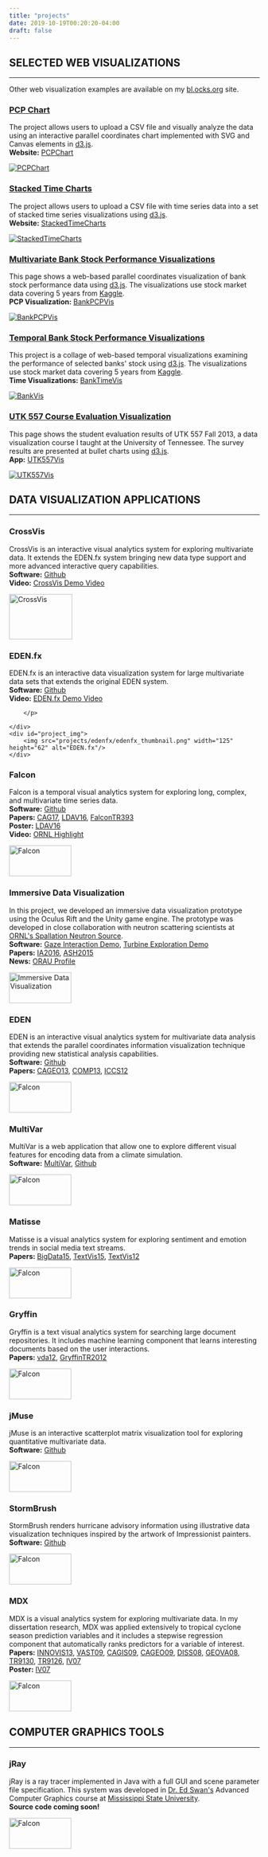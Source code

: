 ```yaml
---
title: "projects"
date: 2019-10-19T00:20:20-04:00
draft: false
---
```


## SELECTED WEB VISUALIZATIONS

---

Other web visualization examples are available on my [bl.ocks.org](https://bl.ocks.org/csteed) site.


<div id="project">
    <div id="project_text">
        <a href="http://csteed.com/PCPChart"><h3>PCP Chart</h3></a>
        <p>The project allows users to upload a CSV file and visually analyze the data using an interactive parallel coordinates chart implemented with SVG and Canvas elements in <a href="https://d3js.org" target="_blank">d3.js</a>.<br/>
        <b>Website:</b> <a class="nav" href="http://csteed.com/PCPChart">PCPChart</a>
        </p>
    </div>
    <div id="project_img">
        <a href="http://csteed.com/PCPChart"><img src="projects/PCPChart/PCPChart-thumbnail.png" alt="PCPChart"/></a>
    </div>
</div>

<div id="project">
    <div id="project_text">
        <a href="http://csteed.com/StackedTimeCharts"><h3>Stacked Time Charts</h3></a>
        <p>The project allows users to upload a CSV file with time series data into a set of stacked time series visualizations using <a href="https://d3js.org" target="_blank">d3.js</a>.<br/>
        <b>Website:</b> <a class="nav" href="http://csteed.com/StackedTimeCharts">StackedTimeCharts</a>
        </p>
    </div>
    <div id="project_img">
        <a href="http://csteed.com/StackedTimeCharts"><img src="projects/StackedTimeCharts/StackedTimeCharts-thumbnail.png" alt="StackedTimeCharts"/></a>
    </div>
</div>

<div id="project">
    <div id="project_text">
        <a href="http://csteed.com/BankPCPVis/"><h3>Multivariate Bank Stock Performance Visualizations</h3></a>
        <p>This page shows a web-based parallel coordinates visualization of bank stock performance data using <a href="https://d3js.org" target="_blank">d3.js</a>. The visualizations use stock market data covering 5 years from <a href="https://www.kaggle.com/camnugent/sandp500" target="_blank">Kaggle</a>.<br/>
        <b>PCP Visualization:</b> <a class="nav" href="http://csteed.com/BankPCPVis/">BankPCPVis</a>
        </p>
    </div>
    <div id="project_img">
        <a href="http://csteed.com/BankPCPVis/"><img src="projects/bankStockPCPVis/bankVis_thumbnail.png" alt="BankPCPVis"/></a>
    </div>
</div>

<div id="project">
    <div id="project_text">
        <a href="http://csteed.com/BankTimeVis/"><h3>Temporal Bank Stock Performance Visualizations</h3></a>
        <p>This project is a collage of web-based temporal visualizations examining the performance of selected banks' stock using <a href="https://d3js.org" target="_blank">d3.js</a>. The visualizations use stock market data covering 5 years from <a href="https://www.kaggle.com/camnugent/sandp500" target="_blank">Kaggle</a>.<br/>
        <b>Time Visualizations:</b> <a class="nav" href="http://csteed.com/BankTimeVis/">BankTimeVis</a>
        </p>
    </div>
    <div id="project_img">
        <a href="http://csteed.com/BankTimeVis/"><img src="projects/bankStockTimeVis/bankVis_thumbnail.png" alt="BankVis"/></a>
    </div>
</div>

<div id="project">
    <div id="project_text">
        <a href="http://csteed.com/UTK557EvalVis/"><h3>UTK 557 Course Evaluation Visualization</h3></a>
        <p>This page shows the student evaluation results of UTK 557 Fall 2013, a data visualization course I taught at the University of Tennessee. The survey results are presented at bullet charts using <a href="https://d3js.org" target="_blank">d3.js</a>.<br/>
        <b>App:</b> <a class="nav" href="http://csteed.com/UTK557EvalVis/">UTK557Vis</a>
        </p>
    </div>
    <div id="project_img">
        <a href="http://csteed.com/UTK557EvalVis/"><img src="projects/utk557/utk557_thumbnail.png" alt="UTK557Vis"/></a>
    </div>
</div>


## DATA VISUALIZATION APPLICATIONS

---

<div id="project">
    <div id="project_text">
        <h3>CrossVis</h3>
        <p>CrossVis is an interactive visual analytics system for exploring multivariate data.  It extends the EDEN.fx system bringing new data type support and more advanced interactive query capabilities.<br/>
        <b>Software:</b> <a class="nav" href="https://github.com/ORNL/CrossVis">Github</a><br/>
        <b>Video:</b> <a class="nav" href="https://youtu.be/xQqeX1yVwiw" target="_blank">CrossVis Demo Video</a><br/>
        </p>
    </div>
    <div id="project_img">
        <a href="./crossvis/CrossVis.png"><img src="projects/crossvis/CrossVis_thumbnail.png" width="127" height="91" alt="CrossVis"/></a>
    </div>
</div>

<div id="project">
    <div id="project_text">
        <h3>EDEN.fx</h3>
        <p>EDEN.fx is an interactive data visualization system for large  multivariate data sets that extends the original EDEN system.<br/>
        <b>Software:</b> <a class="nav" href="https://github.com/csteed/edenfx">Github</a><br/>
        <b>Video:</b> <a class="nav" href="https://youtu.be/7S5QNvf-i-M" target="_blank">EDEN.fx Demo Video</a><br/>

        </p>

    </div>
    <div id="project_img">
        <img src="projects/edenfx/edenfx_thumbnail.png" width="125" height="62" alt="EDEN.fx"/>
    </div>
</div>

<div id="project">
    <div id="project_text">
        <h3>Falcon</h3>
        <p>Falcon is a temporal visual analytics system for exploring long, complex, and multivariate time series data.<br/>
        <b>Software:</b> <a class="nav" href="https://github.com/csteed/falcon">Github</a><br/>
        <b>Papers:</b> <a class="nav" href="../publications/CAG2017/Steed_CAG2017.pdf">CAG17</a>, <a class="nav" href="../publications/LDAV2016/LDAV2016-Abstract.pdf">LDAV16</a>, <a class="nav" href="../publications/TR393/Steed-etal-Falcon-TM2016_393.pdf">FalconTR393</a><br/>
        <b>Poster:</b> <a class="nav" href="../publications/LDAV2016/LDAV2016-Poster.pdf">LDAV16</a><br/>
        <b>Video:</b> <a class="nav" href="https://youtu.be/0MeYx3g91D4" target="_blank">ORNL Highlight</a><br/>
        </p>
    </div>
    <div id="project_img">
        <img src="projects/falcon/falcon_thumbnail.png" width="125" height="62" alt="Falcon"/>
    </div>
</div>

<div id="project">
    <div id="project_text">
        <h3>Immersive Data Visualization</h3>
        <p>In this project, we developed an immersive data visualization
        prototype using the Oculus Rift and the Unity game engine. The
        prototype was developed in close collaboration with neutron
        scattering scientists at <a class="nav" href="https://neutrons.ornl.gov/sns">ORNL's Spallation
            Neutron Source</a>.<br/>
        <b>Software:</b> <a class="nav" href="https://github.com/mdrouhard/gaze-interaction-test">Gaze Interaction Demo</a>, <a class="nav" href="https://github.com/mdrouhard/turbine-exploration">Turbine Exploration Demo</a><br/>
        <b>Papers:</b> <a class="nav" href="../publications/IA2016/IA2016.pdf">IA2016</a>, <a class="nav" href="http://doi.org/10.1109/BigData.2015.7364040">ASH2015</a><br/>
        <b>News:</b> <a class="nav" href="http://www.orau.org/ornl/graduate-students/profile-meg-drouhard.htm">ORAU Profile</a><br/>
        </p>
    </div>
    <div id="project_img">
        <img src="projects/sns-vr/snsvr_thumbnail.png" width="125" height="62" alt="Immersive Data Visualization"/>
    </div>
</div>

<div id="project">
    <div id="project_text">
        <h3>EDEN</h3>
        <p>EDEN is an interactive visual analytics system for multivariate data analysis that extends the parallel coordinates information visualization technique providing new statistical analysis capabilities.<br/>
        <b>Software:</b> <a class="nav" href="https://github.com/csteed/eden">Github</a><br/>
        <b>Papers:</b> <a class="nav" href="http://dx.doi.org/10.1016/j.cageo.2013.07.025">CAGEO13</a>, <a class="nav" href="http://doi.org/10.1109/MC.2013.119">COMP13</a>, <a class="nav" href="http://doi.org/10.1016/j.procs.2012.04.094">ICCS12</a><br/>
        <!-- <b>Slides:</b><br/> -->
        </p>
    </div>
    <div id="project_img">
        <img src="projects/eden/eden_thumbnail.png" width="125" height="62" alt="Falcon"/>
    </div>
</div>

<div id="project">
    <div id="project_text">
        <h3>MultiVar</h3>
        <p>MultiVar is a web application that allow one to explore different visual features for encoding data from a climate simulation.<br/>
        <b>Software:</b>
        <a class="nav" href="http://csteed.github.io/multivar">MultiVar</a>,
        <a class="nav" href="https://github.com/csteed/multivar">Github</a>
        </p>
    </div>
    <div id="project_img">
        <img src="projects/multivar/multivar_thumbnail.png" width="125" height="62" alt="Falcon"/>
    </div>
</div>

<div id="project">
    <div id="project_text">
        <h3>Matisse</h3>
        <p>Matisse is a visual analytics system for exploring sentiment and emotion trends in social media text streams.<br/>
        <b>Papers:</b> <a class="nav" href="http://doi.org/10.1109/BigData.2015.7363826">BigData15</a>, <a class="nav" href="../publications/TEXTVIS2015/Steed-TextVis2015.pdf">TextVis15</a>, <a class="nav" href="../publications/TEXTVIS2012/steed-etal-ivta-2012.pdf">TextVis12</a><br/>
        <!-- <b>Slides:</b><br/> -->
        </p>
    </div>
    <div id="project_img">
        <img src="projects/matisse/matisse_thumbnail.png" width="125" height="62" alt="Falcon"/>
    </div>
</div>

<div id="project">
    <div id="project_text">
        <h3>Gryffin</h3>
        <p>Gryffin is a text visual analytics system for searching large document repositories. It includes machine learning component that learns interesting documents based on the user interactions.<br/>
        <b>Papers:</b> <a class="nav" href="http://doi.org/10.1117/12.904904">vda12</a>, <a class="nav" href="../publications/TR-GRYFFIN/SteedGryffinTR.pdf">GryffinTR2012</a><br/>
        <!-- <b>Slides:</b><br/> -->
        </p>
    </div>
    <div id="project_img">
        <img src="projects/gryffin/gryffin_thumbnail.png" width="125" height="62" alt="Falcon"/>
    </div>
</div>

<div id="project">
    <div id="project_text">
        <h3>jMuse</h3>
        <p>jMuse is an interactive scatterplot matrix visualization tool for exploring quantitative multivariate data.<br/>
        <b>Software:</b> <a class="nav" href="https://github.com/csteed/jmuse">Github</a>
        </p>
    </div>
    <div id="project_img">
        <img src="projects/jmuse/jmuse_thumbnail.png" width="125" height="62" alt="Falcon"/>
    </div>
</div>

<div id="project">
    <div id="project_text">
        <h3>StormBrush</h3>
        <p>StormBrush renders hurricane advisory information using illustrative data visualization techniques inspired by the artwork of Impressionist painters.<br/>
        <b>Software:</b> <a class="nav" href="https://github.com/csteed/stormbrush">Github</a>
        </p>
    </div>
    <div id="project_img">
        <img src="projects/stormbrush/stormbrush_thumbnail.png" width="125" height="62" alt="Falcon"/>
    </div>
</div>

<div id="project">
    <div id="project_text">
        <h3>MDX</h3>
        <p>MDX is a visual analytics system for exploring multivariate data. In my dissertation research, MDX was applied extensively to tropical cyclone season prediction variables and it includes a stepwise regression component that automatically ranks predictors for a variable of interest.<br/>
        <b>Papers:</b> <a class="nav" href="http://doi.org/10.4018/978-1-4666-4309-3.ch002">INNOVIS13</a>, <a class="nav" href="http://doi.org/10.1109/VAST.2009.5332586">VAST09</a>, <a class="nav" href="http://doi.org/10.1559/152304009788988314">CAGIS09</a>, <a class="nav" href="http://doi.org/10.1016/j.cageo.2008.11.004">CAGEO09</a>, <a class="nav" href="../publications/DISS2008/SteedDISS2008.pdf">DISS08</a>,  <a class="nav" href="../publications/GEOVA08/Steed-GEOVA08.pdf">GEOVA08</a>, <a class="nav" href="../publications/TR9130/Steed-TR9130.pdf">TR9130</a>, <a class="nav" href="../publications/TR9126/Steed-TR9126.pdf">TR9126</a>, <a class="nav" href="../publications/InfoVis2007/InfoVis2007.pdf">IV07</a>
        <br/>
        <b>Poster:</b> <a class="nav" href="../publications/InfoVis2007/InfoVis2007-poster.pdf">IV07</a><br/>
        </p>
    </div>
    <div id="project_img">
        <img src="projects/mdx/mdx_thumbnail.png" width="125" height="62" alt="Falcon"/>
    </div>
</div>


## COMPUTER GRAPHICS TOOLS

---

<div id="project">
    <div id="project_text">
        <h3>jRay</h3>
        <p>jRay is a ray tracer implemented in Java with a full GUI and scene parameter file specification. This system was developed in <a href="http://web.cse.msstate.edu/~swan/">Dr.&nbsp;Ed Swan's</a> Advanced Computer Graphics course at <a href="http://www.msstate.edu">Mississippi State University</a>.<br/>
        <b>Source code coming soon!</b>
        <!-- <i>Software:</i> <a class="nav" href="https://github.com/csteed/stormbrush">[github]</a> -->
        </p>
    </div>
    <div id="project_img">
        <img src="projects/jRay/jray_thumbnail.png" width="125" height="62" alt="Falcon"/>
    </div>
</div>
